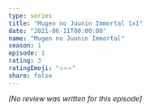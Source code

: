 ```yaml
---
type: series
title: "Mugen no Juunin Immortal 1x1"
date: "2021-06-11T00:00:00"
name: "Mugen no Juunin Immortal"
season: 1
episode: 1
rating: 3
ratingEmoji: "⭐️⭐️⭐️"
share: false
---
```


*[No review was written for this episode]*